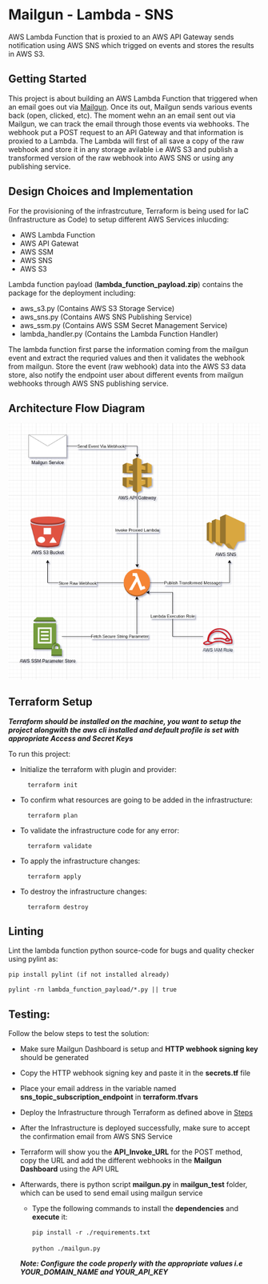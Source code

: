 # Mailgun - Lambda - SNS

AWS Lambda Function that is proxied to an AWS API Gateway sends notification using AWS SNS which trigged on events and stores the results in AWS S3.

## Getting Started

This project is about building an AWS Lambda Function that triggered when an email goes out via [Mailgun](mailgun.com). Once its out, Mailgun sends various events back (open, clicked, etc). The moment wehn an an email sent out via Mailgun, we can track the email through those events via webhooks. The webhook put a POST request to an API Gateway and that information is proxied to a Lambda. The Lambda will first of all save a copy of the raw webhook and store it in any storage avilable i.e AWS S3 and publish a transformed version of the raw webhook into AWS SNS or using any publishing service.

## Design Choices and Implementation

For the provisioning of the infrastrcuture, Terraform is being used for IaC (Infrastructure as Code) to setup different AWS Services inlucding:

* AWS Lambda Function
* AWS API Gatewat
* AWS SSM
* AWS SNS
* AWS S3

Lambda function payload (**lambda_function_payload.zip**) contains the package for the deployment including:

- aws_s3.py (Contains AWS S3 Storage Service)
- aws_sns.py (Contains AWS SNS Publishing Service)
- aws_ssm.py (Contains AWS SSM Secret Management Service)
- lambda_handler.py (Contains the Lambda Function Handler)

The lambda function first parse the information coming from the mailgun event and extract the requried values and then it validates the webhook from mailgun. Store the event (raw webhook) data into the AWS S3 data store, also notify the endpoint user about different events from mailgun webhooks through AWS SNS publishing service.

## Architecture Flow Diagram

![mailgun_lambda_sns](./architecture_flow_diagram.png)

## Terraform Setup

***Terraform should be installed on the machine, you want to setup the project alongwith the aws cli installed and default profile is set with appropriate Access and Secret Keys***

To run this project:

- Initialize the terraform with plugin and provider:

  ```
    terraform init
  ```

- To confirm what resources are going to be added in the infrastructure:

  ```
    terraform plan
  ```

- To validate the infrastructure code for any error:

  ```
    terraform validate
  ```

- To apply the infrastructure changes:

  ```
    terraform apply
  ```

- To destroy the infrastructure changes:

  ```
    terraform destroy
  ```

## Linting

Lint the lambda function python source-code for bugs and quality checker using pylint as:

```
pip install pylint (if not installed already)
```
```
pylint -rn lambda_function_payload/*.py || true
```

## Testing:

Follow the below steps to test the solution:

- Make sure Mailgun Dashboard is setup and **HTTP webhook signing key** should be generated

- Copy the HTTP webhook signing key and paste it in the **secrets.tf** file

- Place your email address in the variable named **sns_topic_subscription_endpoint** in **terraform.tfvars**

- Deploy the Infrastructure through Terraform as defined above in [Steps](#terraform-setup)

- After the Infrastructure is deployed successfully, make sure to accept the confirmation email from AWS SNS Service

- Terraform will show you the **API_Invoke_URL** for the POST method, copy the URL and add the different webhooks in the **Mailgun Dashboard** using the API URL

- Afterwards, there is python script **mailgun.py** in **mailgun_test** folder, which can be used to send email using mailgun service

  - Type the following commands to install the **dependencies** and **execute** it:

    ```
    pip install -r ./requirements.txt
    
    python ./mailgun.py
    ```
  ***Note: Configure the code properly with the appropriate values i.e YOUR_DOMAIN_NAME and YOUR_API_KEY***